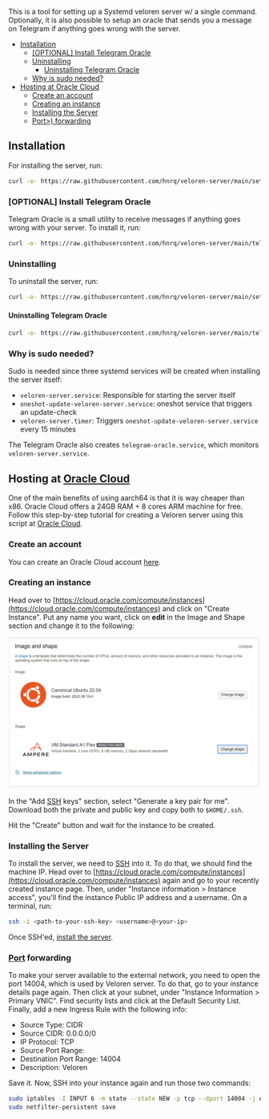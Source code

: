 This is a tool for setting up a Systemd veloren server w/ a single command. Optionally, it is also possible to setup an oracle that sends you a message on Telegram if anything goes wrong with the server.

- [Installation](#installation)
  - [\[OPTIONAL\] Install Telegram Oracle](#optional-install-telegram-oracle)
  - [Uninstalling](#uninstalling)
    - [Uninstalling Telegram Oracle](#uninstalling-telegram-oracle)
  - [Why is sudo needed?](#why-is-sudo-needed)
- [Hosting at Oracle Cloud](#hosting-at-oracle-cloud)
  - [Create an account](#create-an-account)
  - [Creating an instance](#creating-an-instance)
  - [Installing the Server](#installing-the-server)
  - [Port>) forwarding](#port-forwarding)

## Installation

For installing the server, run:

```sh
curl -o- https://raw.githubusercontent.com/hnrq/veloren-server/main/setup.sh | sudo sh
```

### \[OPTIONAL\] Install Telegram Oracle

Telegram Oracle is a small utility to receive messages if anything goes wrong with your server. To install it, run:

```sh
curl -o- https://raw.githubusercontent.com/hnrq/veloren-server/main/telegram-oracle.sh | sudo sh
```

### Uninstalling

To uninstall the server, run:

```sh
curl -o- https://raw.githubusercontent.com/hnrq/veloren-server/main/setup.sh | sudo sh -- --purge
```

#### Uninstalling Telegram Oracle

```sh
curl -o- https://raw.githubusercontent.com/hnrq/veloren-server/main/telegram-oracle.sh  | sudo sh -- --purge
```

### Why is sudo needed?

Sudo is needed since three systemd services will be created when installing the server itself:

- `veloren-server.service`: Responsible for starting the server itself
- `oneshot-update-veloren-server.service`: oneshot service that triggers an update-check
- `veloren-server.timer`: Triggers `oneshot-update-veloren-server.service` every 15 minutes

The Telegram Oracle also creates `telegram-oracle.service`, which monitors `veloren-server.service`.

## Hosting at [Oracle Cloud](https://cloud.oracle.com)

One of the main benefits of using aarch64 is that it is way cheaper than x86. Oracle Cloud offers a 24GB RAM + 8 cores ARM machine for free. Follow this step-by-step tutorial for creating a Veloren server using this script at [Oracle Cloud](https://cloud.oracle.com).

### Create an account

You can create an Oracle Cloud account [here](https://signup.cloud.oracle.com/).

### Creating an instance

Head over to [https://cloud.oracle.com/compute/instances](https://cloud.oracle.com/compute/instances) and click on "Create Instance". Put any name you want, click on **edit** in the Image and Shape section and change it to the following:

![Image: Canonical Ubuntu 22.04, Shape: VM.Standard.A1.Flex, OCPU count: 2, Memory (GB): 8, Network bandwidth (Gbps): 2](/img/machine-shape.png)

In the "Add [SSH](https://en.wikipedia.org/wiki/Secure_Shell) keys" section, select "Generate a key pair for me". Download both the private and public key and copy both to `$HOME/.ssh`.

Hit the "Create" button and wait for the instance to be created.

### Installing the Server

To install the server, we need to [SSH](https://en.wikipedia.org/wiki/Secure_Shell) into it. To do that, we should find the machine IP. Head over to [https://cloud.oracle.com/compute/instances](https://cloud.oracle.com/compute/instances) again and go to your recently created instance page. Then, under "Instance information > Instance access", you'll find the instance Public IP address and a username. On a terminal, run:

```sh
ssh -i <path-to-your-ssh-key> <username>@<your-ip>
```

Once SSH'ed, [install the server](#installation).

### [Port](<https://en.wikipedia.org/wiki/Port_(computer_networking)>) forwarding

To make your server available to the external network, you need to open the port 14004, which is used by Veloren server. To do that, go to your instance details page again. Then click at your subnet, under "Instance Information > Primary VNIC". Find security lists and click at the Default Security List. Finally, add a new Ingress Rule with the following info:

- Source Type: CIDR
- Source CIDR: 0.0.0.0/0
- IP Protocol: TCP
- Source Port Range:<empty>
- Destination Port Range: 14004
- Description: Veloren

Save it. Now, SSH into your instance again and run those two commands:

```sh
sudo iptables -I INPUT 6 -m state --state NEW -p tcp --dport 14004 -j ACCEPT
sudo netfilter-persistent save
```
